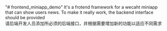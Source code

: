 "# frontend_miniapp_demo" 
It's a frotend framework for a wecaht miniapp that can show users news. To make it really work, the backend interface should be provided
<br>
请后端开发人员添加所必须的后端接口，并根据需要增加新的功能以适应不同需求
